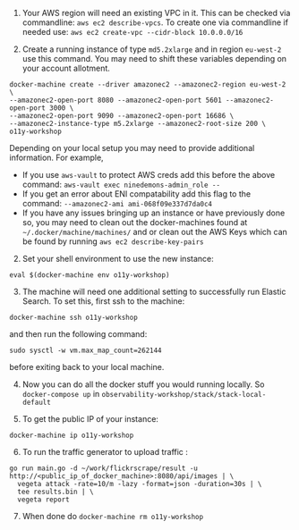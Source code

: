 1. Your AWS region will need an existing VPC in it. This can be checked via commandline: `aws ec2 describe-vpcs`. To create one via commandline if needed use: `aws ec2 create-vpc --cidr-block 10.0.0.0/16`

2. Create a running instance of type `md5.2xlarge` and in region `eu-west-2` use this command. You may need to shift these variables depending on your account allotment.
```
docker-machine create --driver amazonec2 --amazonec2-region eu-west-2 \
--amazonec2-open-port 8080 --amazonec2-open-port 5601 --amazonec2-open-port 3000 \
--amazonec2-open-port 9090 --amazonec2-open-port 16686 \
--amazonec2-instance-type m5.2xlarge --amazonec2-root-size 200 \
o11y-workshop
```

Depending on your local setup you may need to provide additional information. For example, 

- If you use `aws-vault` to protect AWS creds add this before the above command: `aws-vault exec ninedemons-admin_role -- `
- If you get an error about ENI compatability add this flag to the command: `--amazonec2-ami ami-068f09e337d7da0c4`
- If you have any issues bringing up an instance or have previously done so, you may need to clean out the docker-machines found at `~/.docker/machine/machines/` and or clean out the AWS Keys which can be found by running `aws ec2 describe-key-pairs`

2. Set your shell environment to use the new instance:
```
eval $(docker-machine env o11y-workshop)
```

3. The machine will need one additional setting to successfully run Elastic Search. To set this, first ssh to the machine:
```
docker-machine ssh o11y-workshop
```
and then run the following command:
```
sudo sysctl -w vm.max_map_count=262144
```
before exiting back to your local machine.

4. Now you can do all the docker stuff you would running locally. So `docker-compose up` in `observability-workshop/stack/stack-local-default`

5. To get the public IP of your instance:
```
docker-machine ip o11y-workshop
```

6. To run the traffic generator to upload traffic :
```
go run main.go -d ~/work/flickrscrape/result -u http://<public_ip_of_docker_machine>:8080/api/images | \
  vegeta attack -rate=10/m -lazy -format=json -duration=30s | \
  tee results.bin | \
  vegeta report
```

7. When done do `docker-machine rm o11y-workshop`
